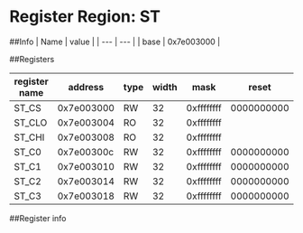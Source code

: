 # Register Region: ST


##Info
| Name | value |
| --- | --- |
| base | 0x7e003000 |

##Registers

| register name | address | type | width | mask | reset |
| --- | --- | --- | --- | --- | --- |
| ST_CS | 0x7e003000 | RW | 32 | 0xffffffff | 0000000000 |
| ST_CLO | 0x7e003004 | RO | 32 | 0xffffffff |  |
| ST_CHI | 0x7e003008 | RO | 32 | 0xffffffff |  |
| ST_C0 | 0x7e00300c | RW | 32 | 0xffffffff | 0000000000 |
| ST_C1 | 0x7e003010 | RW | 32 | 0xffffffff | 0000000000 |
| ST_C2 | 0x7e003014 | RW | 32 | 0xffffffff | 0000000000 |
| ST_C3 | 0x7e003018 | RW | 32 | 0xffffffff | 0000000000 |

##Register info

